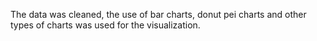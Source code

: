 The data was cleaned, the use of bar charts, donut pei charts and other types of charts was used for the visualization.
